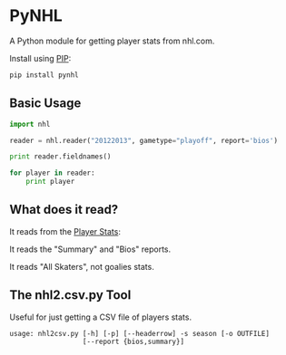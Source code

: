 PyNHL
=====

A Python module for getting player stats from nhl.com. 

Install using [PIP](https://pypi.python.org/pypi/pip): 
```python
pip install pynhl
```


## Basic Usage

```python
import nhl

reader = nhl.reader("20122013", gametype="playoff", report='bios')

print reader.fieldnames()

for player in reader:
    print player
```        


## What does it read? 

It reads from the [Player Stats](http://www.nhl.com/ice/playerstats.htm?season=20122013&gameType=2&team=&position=S&country=&status=&viewName=summary): 

It reads the "Summary" and "Bios" reports. 

It reads "All Skaters", not goalies stats. 


## The nhl2.csv.py Tool

Useful for just getting a CSV file of players stats.

```
usage: nhl2csv.py [-h] [-p] [--headerrow] -s season [-o OUTFILE]
                  [--report {bios,summary}]
```

